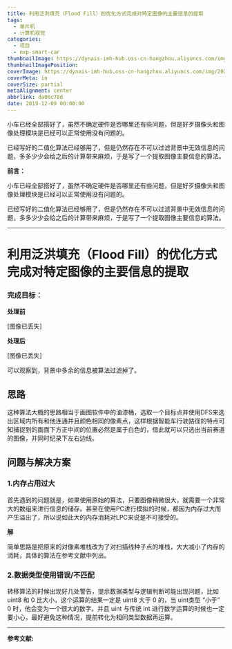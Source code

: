 ```yaml
---
title: 利用泛洪填充（Flood Fill）的优化方式完成对特定图像的主要信息的提取
tags:
  - 单片机
  - 计算机视觉
categories:
  - 项目
  - nxp-smart-car
thumbnailImage: https://dynais-imh-hub.oss-cn-hangzhou.aliyuncs.com/img/20200725003554.png
thumbnailImagePosition:
coverImage: https://dynais-imh-hub.oss-cn-hangzhou.aliyuncs.com/img/20200725004705.jpg
coverMeta: in
coverSize: partial
metaAlignment: center
abbrlink: da06c78d
date: 2019-12-09 00:00:00
---
```


 小车已经全部搭好了，虽然不确定硬件是否哪里还有些问题，但是好歹摄像头和图像处理模块是已经可以正常使用没有问题的。

已经写好的二值化算法已经够用了，但是仍然存在不可以过滤背景中无效信息的问题，多多少少会给之后的计算带来麻烦，于是写了一个提取图像主要信息的算法。

<!-- excerpt -->

**前言：**

小车已经全部搭好了，虽然不确定硬件是否哪里还有些问题，但是好歹摄像头和图像处理模块是已经可以正常使用没有问题的。

已经写好的二值化算法已经够用了，但是仍然存在不可以过滤背景中无效信息的问题，多多少少会给之后的计算带来麻烦，于是写了一个提取图像主要信息的算法。

--------------------------

# 利用泛洪填充（Flood Fill）的优化方式完成对特定图像的主要信息的提取

### 完成目标：

**处理前**

[图像已丢失]

**处理后**

[图像已丢失]

[^]: 使用OpenCV模拟，非真实图像

可以观察到，背景中多余的信息被算法过滤掉了。



## 思路

这种算法大概的思路相当于画图软件中的油漆桶，选取一个目标点并使用DFS来选出区域内所有和他连通并且颜色相同的像素点，这样根据智能车行驶路径的特点可知捕捉到的画面下方正中间的位置必然是属于白色的，借此就可以只选出当前赛道的图像，并同时纪录下左右边线。

<!-- more -->



## 问题与解决方案

### 1.内存占用过大

首先遇到的问题就是，如果使用原始的算法，只要图像稍微很大，就需要一个非常大的数组来进行信息的储存。甚至在使用PC进行模拟的时候，都因为内存过大而产生溢出了，所以说如此大的内存消耗对LPC来说是不可接受的。

**解**

简单思路是把原来的对像素堆栈改为了对扫描线种子点的堆栈，大大减小了内存的消耗，具体的算法在参考文献中列出。



### 2.数据类型使用错误/不匹配

转移算法的时候出现好几处警告，提示数据类型与逻辑判断可能出现问题，比如 uint8 和 0 比大小，这个运算的结果一定是 uint8 大于 0 的，当 uint类型 “小于” 0 时，他会变为一个很大的数字。并且 uint 与传统 int 进行数学运算的时候也一定要小心，最好避免这种情况，提前转化为相同类型数据再运算。





--------------------------

**参考文献:**

[1]: https://www.cnblogs.com/jenayfighting/p/5117648.html	"基于扫描种子线算法的多边形区域填充实现"

